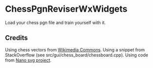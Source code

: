 # ChessPgnReviserWxWidgets

Load your chess pgn file and train yourself with it.

## Credits

Using chess vectors from [Wikimedia Commons](https://commons.wikimedia.org/wiki/Category:SVG_chess_pieces).
Using a snippet from StackOverflow (see src/gui/chess_board/chessboard.cpp).
Using code from [Nano svg project](https://github.com/memononen/nanosvg).